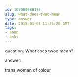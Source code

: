 ```yaml
---
id: 107000088179
slug: what-does-twoc-mean
type: answer
date: 2015-01-03 11:46:20 GMT
tags:
- anon
- asks
---
```

question: What does twoc mean?

answer: <p>trans woman of colour</p>